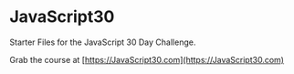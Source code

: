 ﻿# JavaScript30

Starter Files for the JavaScript 30 Day Challenge.

Grab the course at [https://JavaScript30.com](https://JavaScript30.com)

